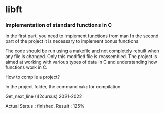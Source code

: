 # libft

### Implementation of standard functions in C
In the first part, you need to implement functions from man
In the second part of the project it is necessary to implement bonus functions

The code should be run using a makefile and not completely rebuilt when any file is changed. Only this modified file is reassembled.
The project is aimed at working with various types of data in C and understanding how functions work in C.

How to compile a project?

In the project folder, the command `make` for compilation.

Get_next_line (42cursus) 2021-2022

Actual Status : finished.
Result : 125%
